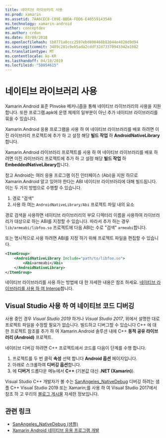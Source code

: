 ```yaml
---
title: 네이티브 라이브러리 사용
ms.prod: xamarin
ms.assetid: 7AA6CEC8-C09E-BBDA-FDD6-E40559143548
ms.technology: xamarin-android
author: conceptdev
ms.author: crdun
ms.date: 03/09/2018
ms.openlocfilehash: 1b0771a0ccc2597ebd800468b82044e4020d9d94
ms.sourcegitcommit: 3489c281c9eb5ada2cddf32d73370943342a1082
ms.translationtype: MT
ms.contentlocale: ko-KR
ms.lasthandoff: 04/18/2019
ms.locfileid: "58854615"
---
```

# <a name="using-native-libraries"></a>네이티브 라이브러리 사용

Xamarin.Android 표준 PInvoke 메커니즘을 통해 네이티브 라이브러리의 사용을 지원 합니다. 또한 프로그램.apk에 운영 체제의 일부분이 아닌 추가 네이티브 라이브러리를 묶을 수 있습니다.

Xamarin.Android 응용 프로그램을 사용 하 여 네이티브 라이브러리를 배포 하려면 이진 라이브러리 프로젝트에 추가 하 고 설정 해당 **빌드 작업** 하 **AndroidNativeLibrary**합니다.

Xamarin.Android 라이브러리 프로젝트를 사용 하 여 네이티브 라이브러리를 배포 하려면 이진 라이브러리 프로젝트에 추가 하 고 설정 해당 **빌드 작업** 하 **EmbeddedNativeLibrary**합니다.

참고 Android는 여러 응용 프로그램 이진 인터페이스 (Abi)을 지원 하므로 Xamarin.Android 알고 있어야 한다는 ABI 네이티브 라이브러리에 대해 빌드됩니다.
이는 두 가지 방법으로 수행할 수 있습니다.

1.  경로 "검색"
1.  사용 하 여는 `AndroidNativeLibrary/Abi` 프로젝트 파일 내의 요소


경로 검색을 사용하면 네이티브 라이브러리의 부모 디렉터리 이름을 사용하여 라이브러리가 대상으로 하는 ABI를 지정할 수 있습니다. 따라서 추가 하는 경우 `lib/armeabi/libfoo.so` 프로젝트에 다음 ABI는 수로 "검색" `armeabi`합니다.

또는 명시적으로 사용 하려면 ABI를 지정 하기 위해 프로젝트 파일을 편집할 수 있습니다.

```xml
<ItemGroup>
    <AndroidNativeLibrary Include="path/to/libfoo.so">
        <Abi>armeabi</Abi>
    </AndroidNativeLibrary>
</ItemGroup>
```

네이티브 라이브러리를 사용 하는 방법에 대 한 자세한 내용은 참조 하세요. [네이티브 라이브러리를 사용 하 여 Interop](https://www.mono-project.com/docs/advanced/pinvoke/)합니다.

## <a name="debugging-native-code-with-visual-studio"></a>Visual Studio 사용 하 여 네이티브 코드 디버깅

사용 중인 경우 *Visual Studio 2019* 하거나 *Visual Studio 2017*, 위에서 설명한 대로 프로젝트 파일을 수정할 필요가 없습니다.
빌드하고 디버그할 수 있습니다 C++ 에 대 한 프로젝트 참조를 추가 하 여 Xamarin.Android 솔루션 내에 C++ **동적 공유 라이브러리 (Android)** 프로젝트.

네이티브 디버깅 하려면 C++ 프로젝트에서 코드를 다음이 단계를 수행 합니다.

1. 프로젝트를 두 번 클릭 **속성** 선택 합니다 **Android 옵션** 페이지입니다.
2. 아래로 스크롤하여 **디버깅 옵션**합니다.
3. 에 **디버거** 드롭다운 메뉴에서 **C++** (기본값 대신 **.NET (Xamarin)**).

Visual Studio C++ 개발자가 볼 수는 [SanAngeles_NativeDebug](https://developer.xamarin.com/samples/monodroid/SanAngeles_NDK/) 디버깅 하려는 샘플 C++ Visual Studio 2019 또는 Xamarin;를 사용 하 여 Visual Studio 2017에서 참조 하 고 우리의 [블로그 게시물](https://blog.xamarin.com/build-and-debug-c-libraries-in-xamarin-android-apps-with-visual-studio-2015/) 자세한 정보입니다.



## <a name="related-links"></a>관련 링크

- [SanAngeles_NativeDebug (샘플)](https://developer.xamarin.com/samples/monodroid/SanAngeles_NDK/)
- [Xamarin Android 네이티브 응용 프로그램 개발](https://blogs.msdn.microsoft.com/vcblog/2015/02/23/developing-xamarin-android-native-applications/)
